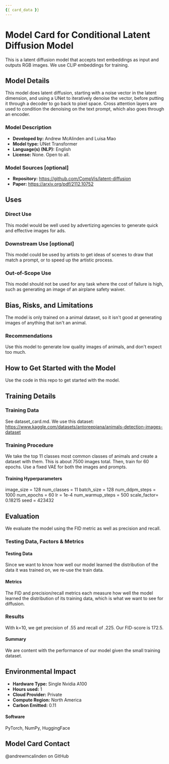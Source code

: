 ```yaml
---
{{ card_data }}
---
```


# Model Card for Conditional Latent Diffusion Model

This is a latent diffusion model that accepts text embeddings as input and outputs RGB images. We use CLIP embeddings for training.

## Model Details

This model does latent diffusion, starting with a noise vector in the latent dimension, and using a UNet to iteratively denoise the vector, before putting it through a decoder to go back to pixel space. Cross attention layers are used to condition the denoising on the text prompt, which also goes through an encoder.

### Model Description

- **Developed by:** Andrew McAlinden and Luisa Mao
- **Model type:** UNet Transformer
- **Language(s) (NLP):** English
- **License:** None. Open to all.

### Model Sources [optional]

- **Repository:** https://github.com/CompVis/latent-diffusion
- **Paper:** https://arxiv.org/pdf/2112.10752

## Uses

### Direct Use

This model would be well used by advertizing agencies to generate quick and effective images for ads.

### Downstream Use [optional]

This model could be used by artists to get ideas of scenes to draw that match a prompt, or to speed up the artistic process.

### Out-of-Scope Use

This model should not be used for any task where the cost of failure is high, such as generating an image of an airplane safety waiver.

## Bias, Risks, and Limitations

The model is only trained on a animal dataset, so it isn't good at generating images of anything that isn't an animal. 

### Recommendations

Use this model to generate low quality images of animals, and don't expect too much.

## How to Get Started with the Model

Use the code in this repo to get started with the model.

## Training Details

### Training Data

See dataset_card.md. We use this dataset: https://www.kaggle.com/datasets/antoreepjana/animals-detection-images-dataset

### Training Procedure

We take the top 11 classes most common classes of animals and create a dataset with them. This is about 7500 images total. Then, train for 60 epochs. Use a fixed VAE for both the images and prompts.

#### Training Hyperparameters

image_size = 128
num_classes = 11
batch_size = 128
num_ddpm_steps = 1000
num_epochs = 60
lr = 1e-4
num_warmup_steps = 500
scale_factor= 0.18215
seed = 423432

## Evaluation

We evaluate the model using the FID metric as well as precision and recall. 

### Testing Data, Factors & Metrics

#### Testing Data

Since we want to know how well our model learned the distribution of the data it was trained on, we re-use the train data.

#### Metrics

The FID and precision/recall metrics each measure how well the model learned the distribution of its training data, which is what we want to see for diffusion. 

### Results

With k=10, we get precision of .55 and recall of .225. Our FID-score is 172.5.

#### Summary

We are content with the performance of our model given the small training dataset.

## Environmental Impact

- **Hardware Type:** Single Nvidia A100
- **Hours used:** 1
- **Cloud Provider:** Private
- **Compute Region:** North America
- **Carbon Emitted:** 0.11

#### Software

PyTorch, NumPy, HuggingFace

## Model Card Contact

@andrewmcalinden on GitHub